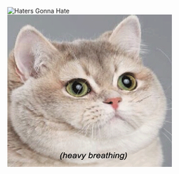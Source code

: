 ![Haters Gonna Hate](https://raw.githubusercontent.com/girldevelopitcincinnati/memehub/master/hatersgonnahate.gif)
![Heavy Breathing Cat](heavycat.gif)
